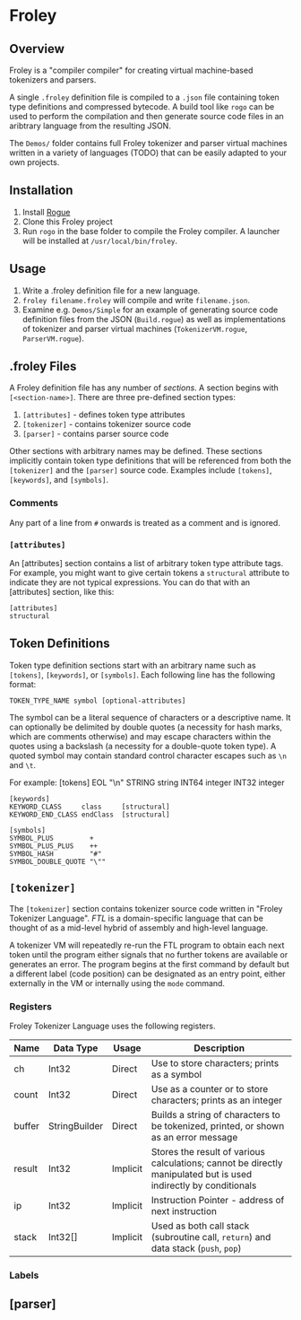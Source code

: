 # Froley

## Overview
Froley is a "compiler compiler" for creating virtual machine-based tokenizers and parsers.

A single `.froley` definition file is compiled to a `.json` file containing token type definitions and compressed bytecode. A build tool like `rogo` can be used to perform the compilation and then generate source code files in an aribtrary language from the resulting JSON.

The `Demos/` folder contains full Froley tokenizer and parser virtual machines written in a variety of languages (TODO) that can be easily adapted to your own projects.

## Installation
1. Install [Rogue](https://github.com/AbePralle/Rogue)
2. Clone this Froley project
3. Run `rogo` in the base folder to compile the Froley compiler. A launcher will be installed at `/usr/local/bin/froley`.

## Usage
1. Write a .froley definition file for a new language.
2. `froley filename.froley` will compile and write `filename.json`.
3. Examine e.g. `Demos/Simple` for an example of generating source code definition files from the JSON (`Build.rogue`) as well as implementations of tokenizer and parser virtual machines (`TokenizerVM.rogue`, `ParserVM.rogue`).

## .froley Files
A Froley definition file has any number of _sections_. A section begins with `[<section-name>]`. There are three pre-defined section types:

1. `[attributes]` - defines token type attributes
2. `[tokenizer]` - contains tokenizer source code
3. `[parser]` - contains parser source code

Other sections with arbitrary names may be defined. These sections implicitly contain token type definitions that will be referenced from both the `[tokenizer]` and the `[parser]` source code. Examples include `[tokens]`, `[keywords]`, and `[symbols]`.

### Comments
Any part of a line from `#` onwards is treated as a comment and is ignored.

### `[attributes]`
An [attributes] section contains a list of arbitrary token type attribute tags. For example, you might want to give certain tokens a `structural` attribute to indicate they are not typical expressions. You can do that with an [attributes] section, like this:

    [attributes]
    structural

## Token Definitions
Token type definition sections start with an arbitrary name such as `[tokens]`, `[keywords]`, or `[symbols]`. Each following line has the following format:

    TOKEN_TYPE_NAME symbol [optional-attributes]

The symbol can be a literal sequence of characters or a descriptive name. It can optionally be delimited by double quotes (a necessity for hash marks, which are comments otherwise) and may escape characters within the quotes using a backslash (a necessity for a double-quote token type). A quoted symbol may contain standard control character escapes such as `\n` and `\t`.

For example:
    [tokens]
    EOL               "\n"
    STRING            string
    INT64             integer
    INT32             integer

    [keywords]
    KEYWORD_CLASS     class     [structural]
    KEYWORD_END_CLASS endClass  [structural]

    [symbols]
    SYMBOL_PLUS         +
    SYMBOL_PLUS_PLUS    ++
    SYMBOL_HASH         "#"
    SYMBOL_DOUBLE_QUOTE "\""


## `[tokenizer]`
The `[tokenizer]` section contains tokenizer source code written in "Froley Tokenizer Language". _FTL_ is a domain-specific language that can be thought of as a mid-level hybrid of assembly and high-level language.

A tokenizer VM will repeatedly re-run the FTL program to obtain each next token until the program either signals that no further tokens are available or generates an error. The program begins at the first command by default but a different label (code position) can be designated as an entry point, either externally in the VM or internally using the `mode` command.

### Registers
Froley Tokenizer Language uses the following registers.

Name   | Data Type    | Usage    | Description
-------|--------------|----------|-----------------------------
ch     |Int32         | Direct   | Use to store characters; prints as a symbol
count  |Int32         | Direct   | Use as a counter or to store characters; prints as an integer
buffer |StringBuilder | Direct   | Builds a string of characters to be tokenized, printed, or shown as an error message
result |Int32         | Implicit | Stores the result of various calculations; cannot be directly manipulated but is used indirectly by conditionals
ip     |Int32         | Implicit | Instruction Pointer - address of next instruction
stack  |Int32[]       | Implicit | Used as both call stack (subroutine call, `return`) and data stack (`push`, `pop`)

### Labels


## [parser]
